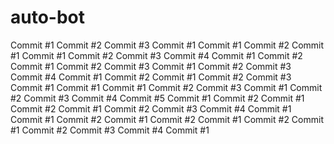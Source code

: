 # auto-bot
Commit #1
Commit #2
Commit #3
Commit #1
Commit #1
Commit #2
Commit #1
Commit #1
Commit #2
Commit #3
Commit #4
Commit #1
Commit #2
Commit #1
Commit #2
Commit #3
Commit #1
Commit #2
Commit #3
Commit #4
Commit #1
Commit #2
Commit #1
Commit #2
Commit #3
Commit #1
Commit #1
Commit #1
Commit #2
Commit #3
Commit #1
Commit #2
Commit #3
Commit #4
Commit #5
Commit #1
Commit #2
Commit #1
Commit #2
Commit #1
Commit #2
Commit #3
Commit #4
Commit #1
Commit #1
Commit #2
Commit #1
Commit #2
Commit #1
Commit #2
Commit #1
Commit #2
Commit #3
Commit #4
Commit #1
